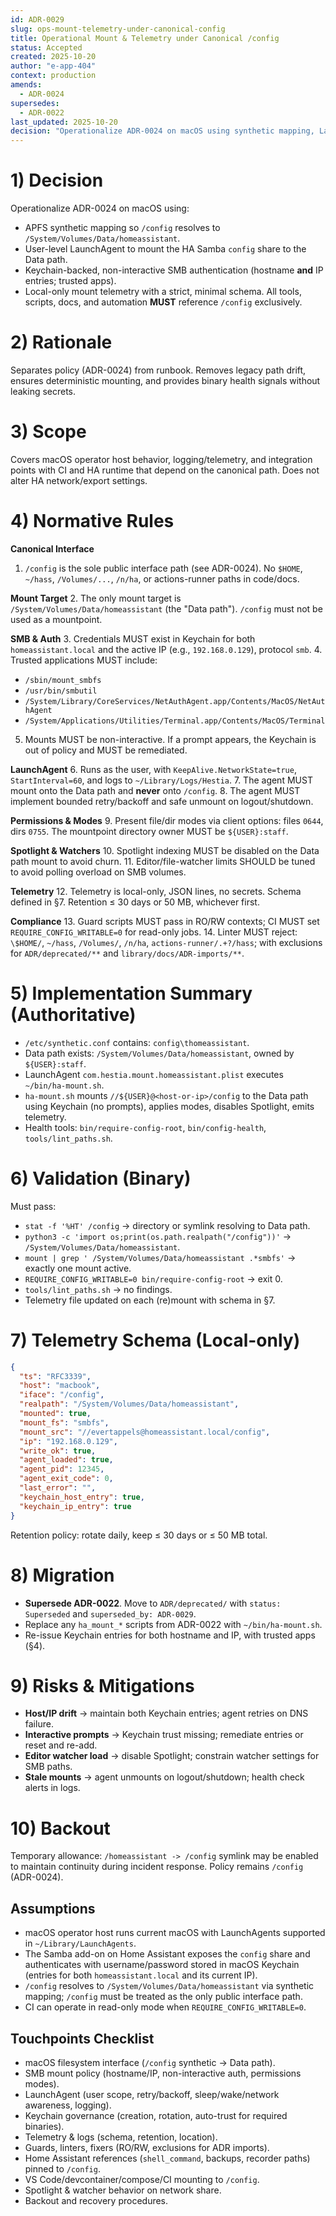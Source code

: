 ```yaml
---
id: ADR-0029
slug: ops-mount-telemetry-under-canonical-config
title: Operational Mount & Telemetry under Canonical /config
status: Accepted
created: 2025-10-20
author: "e-app-404"
context: production
amends:
  - ADR-0024
supersedes:
  - ADR-0022
last_updated: 2025-10-20
decision: "Operationalize ADR-0024 on macOS using synthetic mapping, LaunchAgent mounts, Keychain-backed SMB auth, and local-only mount telemetry."
---
```


# 1) Decision

Operationalize ADR-0024 on macOS using:
- APFS synthetic mapping so `/config` resolves to `/System/Volumes/Data/homeassistant`.
- User-level LaunchAgent to mount the HA Samba `config` share to the Data path.
- Keychain-backed, non-interactive SMB authentication (hostname **and** IP entries; trusted apps).
- Local-only mount telemetry with a strict, minimal schema.
All tools, scripts, docs, and automation **MUST** reference `/config` exclusively.

# 2) Rationale

Separates policy (ADR-0024) from runbook. Removes legacy path drift, ensures deterministic mounting, and provides binary health signals without leaking secrets.

# 3) Scope

Covers macOS operator host behavior, logging/telemetry, and integration points with CI and HA runtime that depend on the canonical path. Does not alter HA network/export settings.

# 4) Normative Rules

**Canonical Interface**
1. `/config` is the sole public interface path (see ADR-0024). No `$HOME`, `~/hass`, `/Volumes/...`, `/n/ha`, or actions-runner paths in code/docs.

**Mount Target**
2. The only mount target is `/System/Volumes/Data/homeassistant` (the "Data path"). `/config` must not be used as a mountpoint.

**SMB & Auth**
3. Credentials MUST exist in Keychain for both `homeassistant.local` and the active IP (e.g., `192.168.0.129`), protocol `smb`.
4. Trusted applications MUST include:
   - `/sbin/mount_smbfs`
   - `/usr/bin/smbutil`
   - `/System/Library/CoreServices/NetAuthAgent.app/Contents/MacOS/NetAuthAgent`
   - `/System/Applications/Utilities/Terminal.app/Contents/MacOS/Terminal`
5. Mounts MUST be non-interactive. If a prompt appears, the Keychain is out of policy and MUST be remediated.

**LaunchAgent**
6. Runs as the user, with `KeepAlive.NetworkState=true`, `StartInterval=60`, and logs to `~/Library/Logs/Hestia`.
7. The agent MUST mount onto the Data path and **never** onto `/config`.
8. The agent MUST implement bounded retry/backoff and safe unmount on logout/shutdown.

**Permissions & Modes**
9. Present file/dir modes via client options: files `0644`, dirs `0755`. The mountpoint directory owner MUST be `${USER}:staff`.

**Spotlight & Watchers**
10. Spotlight indexing MUST be disabled on the Data path mount to avoid churn.
11. Editor/file-watcher limits SHOULD be tuned to avoid polling overload on SMB volumes.

**Telemetry**
12. Telemetry is local-only, JSON lines, no secrets. Schema defined in §7. Retention ≤ 30 days or 50 MB, whichever first.

**Compliance**
13. Guard scripts MUST pass in RO/RW contexts; CI MUST set `REQUIRE_CONFIG_WRITABLE=0` for read-only jobs.
14. Linter MUST reject: `\$HOME/`, `~/hass`, `/Volumes/`, `/n/ha`, `actions-runner/.+?/hass`; with exclusions for `ADR/deprecated/**` and `library/docs/ADR-imports/**`.

# 5) Implementation Summary (Authoritative)

- `/etc/synthetic.conf` contains: `config\thomeassistant`.
- Data path exists: `/System/Volumes/Data/homeassistant`, owned by `${USER}:staff`.
- LaunchAgent `com.hestia.mount.homeassistant.plist` executes `~/bin/ha-mount.sh`.
- `ha-mount.sh` mounts `//${USER}@<host-or-ip>/config` to the Data path using Keychain (no prompts), applies modes, disables Spotlight, emits telemetry.
- Health tools: `bin/require-config-root`, `bin/config-health`, `tools/lint_paths.sh`.

# 6) Validation (Binary)

Must pass:
- `stat -f '%HT' /config` → directory or symlink resolving to Data path.
- `python3 -c 'import os;print(os.path.realpath("/config"))'` → `/System/Volumes/Data/homeassistant`.
- `mount | grep ' /System/Volumes/Data/homeassistant .*smbfs'` → exactly one mount active.
- `REQUIRE_CONFIG_WRITABLE=0 bin/require-config-root` → exit 0.
- `tools/lint_paths.sh` → no findings.
- Telemetry file updated on each (re)mount with schema in §7.

# 7) Telemetry Schema (Local-only)

```json
{
  "ts": "RFC3339",
  "host": "macbook",
  "iface": "/config",
  "realpath": "/System/Volumes/Data/homeassistant",
  "mounted": true,
  "mount_fs": "smbfs",
  "mount_src": "//evertappels@homeassistant.local/config",
  "ip": "192.168.0.129",
  "write_ok": true,
  "agent_loaded": true,
  "agent_pid": 12345,
  "agent_exit_code": 0,
  "last_error": "",
  "keychain_host_entry": true,
  "keychain_ip_entry": true
}
```

Retention policy: rotate daily, keep ≤ 30 days or ≤ 50 MB total.

# 8) Migration

* **Supersede ADR-0022**. Move to `ADR/deprecated/` with `status: Superseded` and `superseded_by: ADR-0029`.
* Replace any `ha_mount_*` scripts from ADR-0022 with `~/bin/ha-mount.sh`.
* Re-issue Keychain entries for both hostname and IP, with trusted apps (§4).

# 9) Risks & Mitigations

* **Host/IP drift** → maintain both Keychain entries; agent retries on DNS failure.
* **Interactive prompts** → Keychain trust missing; remediate entries or reset and re-add.
* **Editor watcher load** → disable Spotlight; constrain watcher settings for SMB paths.
* **Stale mounts** → agent unmounts on logout/shutdown; health check alerts in logs.

# 10) Backout

Temporary allowance: `/homeassistant -> /config` symlink may be enabled to maintain continuity during incident response. Policy remains `/config` (ADR-0024).

## Assumptions

* macOS operator host runs current macOS with LaunchAgents supported in `~/Library/LaunchAgents`.
* The Samba add-on on Home Assistant exposes the `config` share and authenticates with username/password stored in macOS Keychain (entries for both `homeassistant.local` and its current IP).
* `/config` resolves to `/System/Volumes/Data/homeassistant` via synthetic mapping; `/config` must be treated as the only public interface path.
* CI can operate in read-only mode when `REQUIRE_CONFIG_WRITABLE=0`.

## Touchpoints Checklist

* macOS filesystem interface (`/config` synthetic → Data path).
* SMB mount policy (hostname/IP, non-interactive auth, permissions modes).
* LaunchAgent (user scope, retry/backoff, sleep/wake/network awareness, logging).
* Keychain governance (creation, rotation, auto-trust for required binaries).
* Telemetry & logs (schema, retention, location).
* Guards, linters, fixers (RO/RW, exclusions for ADR imports).
* Home Assistant references (`shell_command`, backups, recorder paths) pinned to `/config`.
* VS Code/devcontainer/compose/CI mounting to `/config`.
* Spotlight & watcher behavior on network share.
* Backout and recovery procedures.
